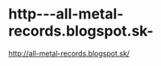 http---all-metal-records.blogspot.sk-
=====================================

http://all-metal-records.blogspot.sk/
